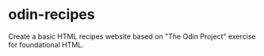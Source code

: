# odin-recipes

Create a basic HTML recipes website based on "The Odin Project" exercise for foundational HTML.